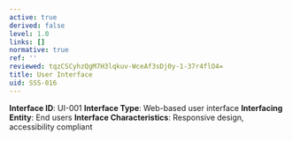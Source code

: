 ```yaml
---
active: true
derived: false
level: 1.0
links: []
normative: true
ref: ''
reviewed: tqzCSCyhzQgM7H3lqkuv-WceAf3sDj0y-1-37r4flO4=
title: User Interface
uid: SSS-016
---
```


**Interface ID**: UI-001
**Interface Type**: Web-based user interface
**Interfacing Entity**: End users
**Interface Characteristics**: Responsive design, accessibility compliant